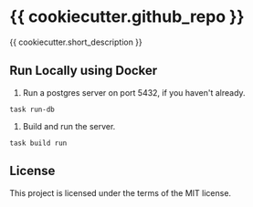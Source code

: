 # {{ cookiecutter.github_repo }}

{{ cookiecutter.short_description }}

## Run Locally using Docker

1. Run a postgres server on port 5432, if you haven't already.

```
task run-db
```

1. Build and run the server.

```
task build run
```

## License

This project is licensed under the terms of the MIT license.
